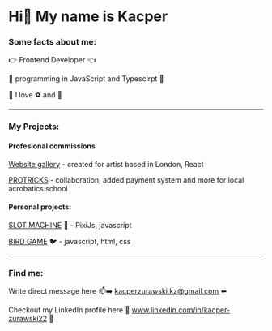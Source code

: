 # Hi👋 My name is Kacper

### Some facts about me: 

👉 Frontend Developer 👈

🌱 programming in JavaScript and Typescirpt 🌱

🥇 I love ⚽ and 🎾


----------------------------------------------------------------------

### My Projects: 

#### Profesional commissions

[Website gallery](https://makislazos.netlify.app/) - created for artist based in London, React

[PROTRICKS](https://www.protricks.pl/) - collaboration, added payment system and more for local acrobatics school

#### Personal projects:

[SLOT MACHINE](https://github.com/xwaruz1212/Slot-Machine) 🎰 - PixiJs, javascript

[BIRD GAME](https://github.com/xwaruz1212/BirdGame) 🐦 - javascript, html, css

----------------------------------------------------------------------

### Find me:

Write direct message here 📫➡️ kacperzurawski.kz@gmail.com ⬅️ 

Checkout my LinkedIn profile here 📌 www.linkedin.com/in/kacper-zurawski22 📌
